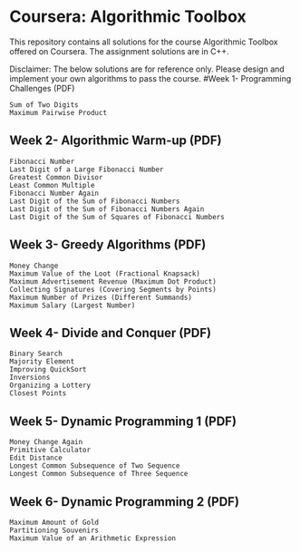 <h1>Coursera: Algorithmic Toolbox</h1>

This repository contains all solutions for the course Algorithmic Toolbox offered on Coursera. The assignment solutions are in C++.

Disclaimer: The below solutions are for reference only. Please design and implement your own algorithms to pass the course.
#Week 1- Programming Challenges (PDF)

    Sum of Two Digits
    Maximum Pairwise Product

<h2>Week 2- Algorithmic Warm-up (PDF)</h2>

    Fibonacci Number
    Last Digit of a Large Fibonacci Number
    Greatest Common Divisor
    Least Common Multiple
    Fibonacci Number Again
    Last Digit of the Sum of Fibonacci Numbers
    Last Digit of the Sum of Fibonacci Numbers Again
    Last Digit of the Sum of Squares of Fibonacci Numbers

<h2>Week 3- Greedy Algorithms (PDF)</h2>

    Money Change
    Maximum Value of the Loot (Fractional Knapsack)
    Maximum Advertisement Revenue (Maximum Dot Product)
    Collecting Signatures (Covering Segments by Points)
    Maximum Number of Prizes (Different Summands)
    Maximum Salary (Largest Number)

<h2>Week 4- Divide and Conquer (PDF)</h2>

    Binary Search
    Majority Element
    Improving QuickSort
    Inversions
    Organizing a Lottery
    Closest Points

<h2>Week 5- Dynamic Programming 1 (PDF)</h2>

    Money Change Again
    Primitive Calculator
    Edit Distance
    Longest Common Subsequence of Two Sequence
    Longest Common Subsequence of Three Sequence

<h2>Week 6- Dynamic Programming 2 (PDF)</h2>

    Maximum Amount of Gold
    Partitioning Souvenirs
    Maximum Value of an Arithmetic Expression
